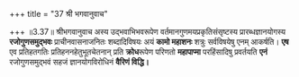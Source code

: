 +++
title = "37 श्री भगवानुवाच"

+++
॥3.37॥ श्रीभगवानुवाच अस्य उद्भवाभिभवरूपेण वर्तमानगुणमयप्रकृतिसंसृष्टस्य
प्रारब्धज्ञानयोगस्य **रजोगुणसमुद्भवः** प्राचीनवासनाजनितः शब्दादिविषयः
अयं **कामो महाशनः** शत्रुः सर्वविषयेषु एनम् आकर्षति। **एष** एव
प्रतिहतगतिः प्रतिहननहेतुभूतचेतनान् प्रति **क्रोध**रूपेण परिणतो
**महापाप्मा** परहिंसादिषु प्रवर्तयति **एनं** रजोगुणसमुद्भवं सहजं
ज्ञानयोगविरोधिनं **वैरिणं विद्धि।**
